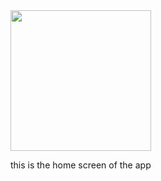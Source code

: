 <div class="row row-cols-1 row-cols-sm-2 row-cols-md-3 g-3">
  <div class="col">
    <div class="card shadow-sm">
      <img class="bd-placeholder-img card-img-top" height="225" src="http://drive.google.com/uc?export=view&id=1BoGIvHjE7ApsPmBCWlNWR7PeeArl6skL" />
    </div>
    <div class="card-body" >
      <p class="card-text">this is the home screen of the app</p>
    </div>
  </div>
</div>
